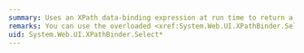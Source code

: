 ```yaml
---
summary: Uses an XPath data-binding expression at run time to return a list of nodes.
remarks: You can use the overloaded <xref:System.Web.UI.XPathBinder.Select%2A> method declaratively if you want to simplify the retrieval of a set of nodes using an XPath query. To do so, you must place the \<%# and %> tags, which are also used in standard ASP.NET data binding, around the XPath query.
uid: System.Web.UI.XPathBinder.Select*
---
```

